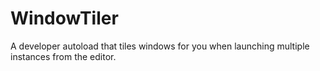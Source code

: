 # WindowTiler

A developer autoload that tiles windows for you when launching multiple instances from the editor.
